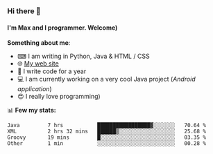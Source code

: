 ### Hi there 👋
#### I'm Max and I programmer. Welcome)

**Something about me**:
- ⌨ I am writing in Python, Java & HTML / CSS
- 🌐 [My web site](https://merive.herokuapp.com/)
- 🎈 I write code for a year
- 💻 I am currently working on a very cool Java project (*Android application*)
- 😍 I really love programming)

📊 **Few my stats:**
<!--START_SECTION:waka-->
```text
Java         7 hrs           █████████████████▓░░░░░░░   70.64 % 
XML          2 hrs 32 mins   ██████▒░░░░░░░░░░░░░░░░░░   25.68 % 
Groovy       19 mins         █░░░░░░░░░░░░░░░░░░░░░░░░   03.35 % 
Other        1 min           ░░░░░░░░░░░░░░░░░░░░░░░░░   00.28 % 
```
<!--END_SECTION:waka-->

